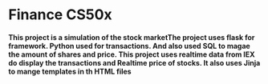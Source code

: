 # Finance CS50x 
#### This project is a simulation of the stock marketThe project uses flask for framework. Python used for transactions. And also used SQL to magae the amount of shares and price. This project uses realtime data from IEX do display the transactions and Realtime price of stocks. It also uses Jinja to mange templates in th HTML files
